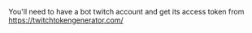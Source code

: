 You'll need to have a bot twitch account and get its access token from https://twitchtokengenerator.com/
